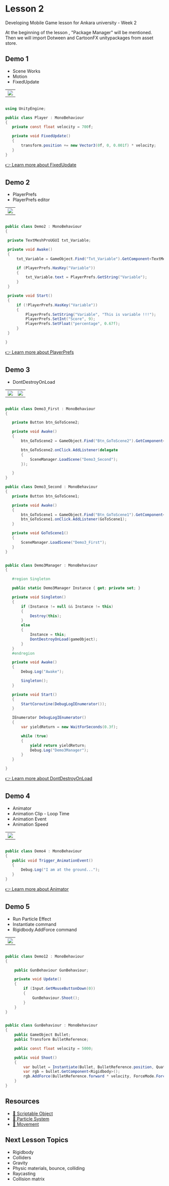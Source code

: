
<!-- # ![mg-builder](/img~/mg-builder.png) -->

# Lesson 2

Developing Mobile Game lesson for Ankara university - Week 2

At the beginning of the lesson , "Package Manager" will be mentioned.
Then we will import Dotween and CartoonFX unitypackages from asset store.

## Demo 1 

* Scene Works
* Motion
* FixedUpdate

<table>

  <tr>
    <td><img src="https://raw.githubusercontent.com/bunyamineymen/Lesson2_DevelopingMobileGame/main/Assets/_Resources/demo1.png"></td>

  </tr>
 </table>

 ```csharp

using UnityEngine;

public class Player : MonoBehaviour
{
    private const float velocity = 700f;

    private void FixedUpdate()
    {
        transform.position += new Vector3(0f, 0, 0.001f) * velocity;
    }
}

  ```


[👉 Learn more about FixedUpdate](https://docs.unity3d.com/ScriptReference/MonoBehaviour.FixedUpdate.html)



  ## Demo 2

* PlayerPrefs
* PlayerPrefs editor

<table>

  <tr>
    <td><img src="https://raw.githubusercontent.com/bunyamineymen/Lesson2_DevelopingMobileGame/main/Assets/_Resources/demo2.png"></td>

  </tr>
 </table>

   ```csharp

public class Demo2 : MonoBehaviour
{

    private TextMeshProUGUI txt_Variable;

    private void Awake()
    {
        txt_Variable = GameObject.Find("Txt_Variable").GetComponent<TextMeshProUGUI>();

        if (PlayerPrefs.HasKey("Variable"))
        {
            txt_Variable.text = PlayerPrefs.GetString("Variable");
        }
    }

    private void Start()
    {
        if (!PlayerPrefs.HasKey("Variable"))
        {
            PlayerPrefs.SetString("Variable", "This is variable !!!");
            PlayerPrefs.SetInt("Score", 9);
            PlayerPrefs.SetFloat("percentage", 0.67f);
        }
    }

}

  ```

[👉 Learn more about PlayerPrefs](https://docs.unity3d.com/ScriptReference/PlayerPrefs.html)

## Demo 3

* DontDestroyOnLoad

<table>

  <tr>
    <td><img src="https://raw.githubusercontent.com/bunyamineymen/Lesson2_DevelopingMobileGame/main/Assets/_Resources/demo3.png"></td>

  <td><img src="https://raw.githubusercontent.com/bunyamineymen/Lesson2_DevelopingMobileGame/main/Assets/_Resources/demo3_2.png">
    </td>

  </tr>
 </table>

 ```csharp

public class Demo3_First : MonoBehaviour
{

    private Button btn_GoToScene2;

    private void Awake()
    {
        btn_GoToScene2 = GameObject.Find("Btn_GoToScene2").GetComponent<Button>();

        btn_GoToScene2.onClick.AddListener(delegate
        {
            SceneManager.LoadScene("Demo3_Second");
        });

    }
}

public class Demo3_Second : MonoBehaviour
{
    private Button btn_GoToScene1;

    private void Awake()
    {
        btn_GoToScene1 = GameObject.Find("Btn_GoToScene1").GetComponent<Button>();
        btn_GoToScene1.onClick.AddListener(GoToScene1);
    }

    private void GoToScene1()
    {
        SceneManager.LoadScene("Demo3_First");
    }
}


public class Demo3Manager : MonoBehaviour
{

    #region Singleton

    public static Demo3Manager Instance { get; private set; }

    private void Singleton()
    {
        if (Instance != null && Instance != this)
        {
            Destroy(this);
        }
        else
        {
            Instance = this;
            DontDestroyOnLoad(gameObject);
        }
    }
    #endregion

    private void Awake()
    {
        Debug.Log("Awake");

        Singleton();
    }

    private void Start()
    {
        StartCoroutine(DebugLogIEnumerator());
    }

    IEnumerator DebugLogIEnumerator()
    {
        var yieldReturn = new WaitForSeconds(0.3f);

        while (true)
        {
            yield return yieldReturn;
            Debug.Log("Demo3Manager");
        }
    }

}

  ```

[👉 Learn more about DontDestroyOnLoad](https://docs.unity3d.com/ScriptReference/Object.DontDestroyOnLoad.html)

  ## Demo 4

* Animator
* Animation Clip - Loop Time
* Animation Event
* Animation Speed

<table>

  <tr>
    <td><img src="https://raw.githubusercontent.com/bunyamineymen/Lesson2_DevelopingMobileGame/main/Assets/_Resources/demo4.png"></td>

  </tr>
 </table>

 ```csharp

public class Demo4 : MonoBehaviour
{
    public void Trigger_AnimationEvent()
    {
        Debug.Log("I am at the ground...");
    }
}

  ```

[👉 Learn more about Animator](https://learn.unity.com/tutorial/controlling-animation)



  ## Demo 5

* Run Particle Effect
* Instantiate command
* Rigidbody.AddForce command

<table>

  <tr>
    <td><img src="https://raw.githubusercontent.com/bunyamineymen/Lesson2_DevelopingMobileGame/main/Assets/_Resources/demo12.png"></td>

  </tr>
 </table>

```csharp

public class Demo12 : MonoBehaviour
{

    public GunBehaviour GunBehaviour;

    private void Update()
    {
        if (Input.GetMouseButtonDown(0))
        {
            GunBehaviour.Shoot();
        }
    }
}

```

```csharp

public class GunBehaviour : MonoBehaviour
{
    public GameObject Bullet;
    public Transform BulletReference;

    public const float velocity = 5000;

    public void Shoot()
    {
        var bullet = Instantiate(Bullet, BulletReference.position, Quaternion.identity);
        var rgb = bullet.GetComponent<Rigidbody>();
        rgb.AddForce(BulletReference.forward * velocity, ForceMode.Force);
    }
}

```

## Resources

- [:book: Scriptable Object](https://www.youtube.com/watch?v=BFYRUDk6TDs)
- [:book: Particle System](https://www.youtube.com/watch?v=FEA1wTMJAR0)
- [:book: Movement](https://www.youtube.com/watch?v=ixM2W2tPn6c)

## Next Lesson Topics

- Rigidbody
- Colliders
- Gravity
- Physic materials, bounce, colliding
- Raycasting
- Collision matrix 

